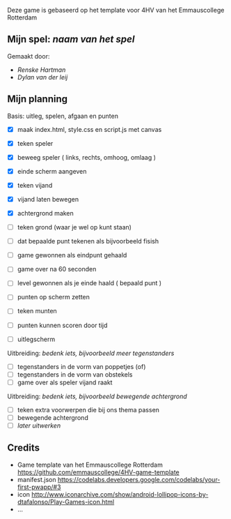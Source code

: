 Deze game is gebaseerd op het template voor 4HV van het Emmauscollege Rotterdam

## Mijn spel: *naam van het spel*
Gemaakt door:
- *Renske Hartman*
- *Dylan van der leij*

## Mijn planning

Basis: uitleg, spelen, afgaan en punten
- [x] maak index.html, style.css en script.js met canvas
- [x] teken speler
- [x] beweeg speler ( links, rechts, omhoog, omlaag )
- [x] einde scherm aangeven
- [x] teken vijand
- [x] vijand laten bewegen
- [x] achtergrond maken





- [ ] teken grond (waar je wel op kunt staan)
- [ ] dat bepaalde punt tekenen als bijvoorbeeld fisish
- [ ] game gewonnen als eindpunt gehaald
- [ ] game over na 60 seconden
- [ ] level gewonnen als je einde haald ( bepaald punt )



- [ ] punten op scherm zetten
- [ ] teken munten
- [ ] punten kunnen scoren door tijd
- [ ] uitlegscherm

Uitbreiding: *bedenk iets, bijvoorbeeld meer tegenstanders*
- [ ] tegenstanders in de vorm van poppetjes (of)
- [ ] tegenstanders in de vorm van obstekels
- [ ] game over als speler vijand raakt

Uitbreiding: *bedenk iets, bijvoorbeeld bewegende achtergrond*
- [ ] teken extra voorwerpen die bij ons thema passen
- [ ] bewegende achtergrond
- [ ] *later uitwerken*

## Credits
- Game template van het Emmauscollege Rotterdam https://github.com/emmauscollege/4HV-game-template
- manifest.json https://codelabs.developers.google.com/codelabs/your-first-pwapp/#3
- icon http://www.iconarchive.com/show/android-lollipop-icons-by-dtafalonso/Play-Games-icon.html
- ...
